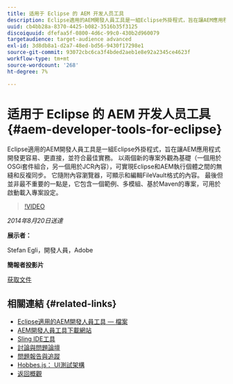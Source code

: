```yaml
---
title: 适用于 Eclipse 的 AEM 开发人员工具
description: Eclipse適用的AEM開發人員工具是一組Eclipse外掛程式，旨在讓AEM應用程式開發更容易、更直接，並符合最佳實務。 以兩個新的專案外觀為基礎（一個用於OSGi套件組合，另一個用於JCR內容），可實現Eclipse和AEM執行個體之間的無縫和反複同步。 它隨附內容瀏覽器，可顯示和編輯FileVault格式的內容。 最後但並非最不重要的一點是，它包含一個範例、多模組、基於Maven的專案，可用於啟動載入專案設定。
uuid: cb4bb28a-8370-4425-b082-3516b35f3125
discoiquuid: dfefaa5f-0800-4d6c-99c0-430b2d960079
targetaudience: target-audience advanced
exl-id: 3d8db8a1-d2a7-48ed-bd56-9430f17298e1
source-git-commit: 93072cbc6ca3f4bded2aeb1e8e92a2345ce4623f
workflow-type: tm+mt
source-wordcount: '268'
ht-degree: 7%

---
```


# 适用于 Eclipse 的 AEM 开发人员工具{#aem-developer-tools-for-eclipse}

Eclipse適用的AEM開發人員工具是一組Eclipse外掛程式，旨在讓AEM應用程式開發更容易、更直接，並符合最佳實務。 以兩個新的專案外觀為基礎（一個用於OSGi套件組合，另一個用於JCR內容），可實現Eclipse和AEM執行個體之間的無縫和反複同步。 它隨附內容瀏覽器，可顯示和編輯FileVault格式的內容。 最後但並非最不重要的一點是，它包含一個範例、多模組、基於Maven的專案，可用於啟動載入專案設定。

>[!VIDEO](https://video.tv.adobe.com/v/19465/?quality=9)

*2014年8月20日送達*

**展示者：**

Stefan Egli，開發人員，Adobe

**簡報者投影片**

[获取文件](assets/aem-dev-tools-cq-gems.pdf)

## 相關連結 {#related-links}

* [Eclipse適用的AEM開發人員工具 — 檔案](http://docs.adobe.com/docs/en/dev-tools/aem-eclipse.html)
* [AEM開發人員工具下載網站](http://eclipse.adobe.com/aem/dev-tools/)
* [Sling IDE工具](https://sling.apache.org/documentation/development/ide-tooling.html)
* [討論與問題論壇](http://help-forums.adobe.com/content/adobeforums/en/experience-manager-forum/adobe-experience-manager.html)
* [問題報告與追蹤](https://github.com/Adobe-Marketing-Cloud/aem-eclipse-developer-tools/issues)
* [Hobbes.js： UI測試架構](http://docs.adobe.com/docs/en/aem/6-0/develop/components/hobbes.html)
* [返回概觀](https://helpx.adobe.com/experience-manager/kt/eseminars/gems/aem-index.html)
